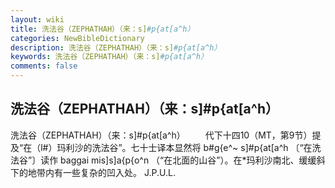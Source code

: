```yaml
---
layout: wiki
title: 洗法谷（ZEPHATHAH）（来：s]#p{at[a^h）
categories: NewBibleDictionary
description: 洗法谷（ZEPHATHAH）（来：s]#p{at[a^h）
keywords: 洗法谷（ZEPHATHAH）（来：s]#p{at[a^h）
comments: false
---
```


## 洗法谷（ZEPHATHAH）（来：s]#p{at[a^h）



洗法谷（ZEPHATHAH）（来：s]#p{at[a^h）
　　代下十四10（MT，第9节）提及“在（l#）玛利沙的洗法谷”。七十士译本显然将 b#g{e^~ s]#p{at[a^h 〔“在洗法谷”〕读作 baggai mis]s]a{p{o^n （“在北面的山谷”）。在*玛利沙南北、缓缓斜下的地带内有一些复杂的凹入处。
J.P.U.L.




